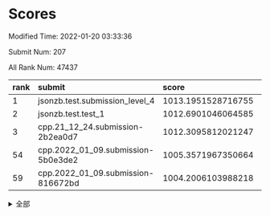 # Scores

Modified Time: 2022-01-20 03:33:36

Submit Num: 207

All Rank Num: 47437

| rank |               submit               |       score        |       sigma        | pk_num |
| :--- | :--------------------------------- | :----------------- | :----------------- | :----- |
| 1    | jsonzb.test.submission_level_4     | 1013.1951528716755 | 0.8170379419634727 | 917    |
| 2    | jsonzb.test.test_1                 | 1012.6901046064585 | 0.7883729214100778 | 885    |
| 3    | cpp.21_12_24.submission-2b2ea0d7   | 1012.3095812021247 | 0.7889496773557002 | 916    |
| 54   | cpp.2022_01_09.submission-5b0e3de2 | 1005.3571967350664 | 0.719204520005297  | 917    |
| 59   | cpp.2022_01_09.submission-816672bd | 1004.2006103988218 | 0.706808947739227  | 916    |


<details>
<summary>全部</summary>

| rank |                 submit                 |       score        |       sigma        | pk_num |
| :--- | :------------------------------------- | :----------------- | :----------------- | :----- |
| 1    | jsonzb.test.submission_level_4         | 1013.1951528716755 | 0.8170379419634727 | 917    |
| 2    | jsonzb.test.test_1                     | 1012.6901046064585 | 0.7883729214100778 | 885    |
| 3    | cpp.21_12_24.submission-2b2ea0d7       | 1012.3095812021247 | 0.7889496773557002 | 916    |
| 4    | gobigger.level_3.submission_level_3_33 | 1012.1136819726936 | 0.776848294405344  | 920    |
| 5    | gobigger.level_3.submission_level_3_37 | 1011.3533965569148 | 0.7738665826180782 | 912    |
| 6    | gobigger.level_3.submission_level_3_24 | 1011.3485124781473 | 0.7749774438835806 | 917    |
| 7    | gobigger.level_3.submission_level_3_36 | 1011.163704911624  | 0.7669293736635491 | 916    |
| 8    | gobigger.level_3.submission_level_3_29 | 1011.0079849083215 | 0.7462094737569748 | 916    |
| 9    | gobigger.level_3.submission_level_3_8  | 1010.7896500235423 | 0.7741234242661009 | 921    |
| 10   | gobigger.level_3.submission_level_3_42 | 1010.6996565888527 | 0.7521765701911083 | 923    |
| 11   | gobigger.level_3.submission_level_3_32 | 1010.6502178860707 | 0.757177817675604  | 916    |
| 12   | gobigger.level_3.submission_level_3_35 | 1010.5437124325753 | 0.7420419566099992 | 913    |
| 13   | gobigger.level_3.submission_level_3_16 | 1010.5368374762933 | 0.7591770824223673 | 918    |
| 14   | gobigger.level_3.submission_level_3_34 | 1010.5107356593336 | 0.752776079296109  | 916    |
| 15   | gobigger.level_3.submission_level_3_4  | 1010.4991264808466 | 0.7656321536514559 | 910    |
| 16   | gobigger.level_3.submission_level_3_47 | 1010.493798790216  | 0.7581923740613141 | 914    |
| 17   | gobigger.level_3.submission_level_3_38 | 1010.3612209988679 | 0.7423496214568245 | 917    |
| 18   | gobigger.level_3.submission_level_3_40 | 1010.2339704551907 | 0.7604935325773707 | 918    |
| 19   | gobigger.level_3.submission_level_3_21 | 1010.2315064832917 | 0.7381696497206318 | 913    |
| 20   | gobigger.level_3.submission_level_3_2  | 1010.2030542699132 | 0.7712884092629215 | 918    |
| 21   | gobigger.level_3.submission_level_3_10 | 1010.1798758972766 | 0.7531324993372454 | 921    |
| 22   | gobigger.level_3.submission_level_3_1  | 1010.0711592687278 | 0.743342356605513  | 920    |
| 23   | gobigger.level_3.submission_level_3_28 | 1010.0544631274529 | 0.7532487210041188 | 917    |
| 24   | gobigger.level_3.submission_level_3_19 | 1009.9657984695193 | 0.7413981923733215 | 911    |
| 25   | gobigger.level_3.submission_level_3_39 | 1009.859069854763  | 0.7518991276122095 | 922    |
| 26   | gobigger.level_3.submission_level_3_45 | 1009.7576274286315 | 0.749124045084828  | 913    |
| 27   | gobigger.level_3.submission_level_3_15 | 1009.744094891881  | 0.7315059956907713 | 914    |
| 28   | gobigger.level_3.submission_level_3_41 | 1009.7182631084277 | 0.7454406974632549 | 923    |
| 29   | gobigger.level_3.submission_level_3_20 | 1009.6400216318084 | 0.7567299039786941 | 918    |
| 30   | gobigger.level_3.submission_level_3_3  | 1009.6396640829959 | 0.7412541217423312 | 919    |
| 31   | gobigger.level_3.submission_level_3_23 | 1009.5634458554306 | 0.7452611138897838 | 915    |
| 32   | gobigger.level_3.submission_level_3_31 | 1009.5596368380659 | 0.7357678215827266 | 917    |
| 33   | gobigger.level_3.submission_level_3_49 | 1009.4373230508014 | 0.7506620026817835 | 918    |
| 34   | gobigger.level_3.submission_level_3_11 | 1009.4259331313308 | 0.7497323685488044 | 918    |
| 35   | gobigger.level_3.submission_level_3_46 | 1009.4234731260603 | 0.7690967834700098 | 919    |
| 36   | gobigger.level_3.submission_level_3_12 | 1009.4098540811731 | 0.7636862465001558 | 918    |
| 37   | gobigger.level_3.submission_level_3_18 | 1009.4054160116241 | 0.7380674487216164 | 913    |
| 38   | gobigger.level_3.submission_level_3_48 | 1009.3924991630772 | 0.7718294853089442 | 914    |
| 39   | gobigger.level_3.submission_level_3_44 | 1009.3705498348464 | 0.7517273918335557 | 920    |
| 40   | gobigger.level_3.submission_level_3_26 | 1009.2564762421888 | 0.7343565181578922 | 914    |
| 41   | gobigger.level_3.submission_level_3_17 | 1009.1898264290255 | 0.7393500295523517 | 922    |
| 42   | gobigger.level_3.submission_level_3_25 | 1009.1580373403166 | 0.750054323968587  | 915    |
| 43   | gobigger.level_3.submission_level_3_30 | 1009.153977206583  | 0.7418250736759273 | 917    |
| 44   | gobigger.level_3.submission_level_3_14 | 1009.010377827129  | 0.7352711251123223 | 919    |
| 45   | gobigger.level_3.submission_level_3_0  | 1009.0023727410154 | 0.7477438025860121 | 923    |
| 46   | gobigger.level_3.submission_level_3_43 | 1008.7149466911    | 0.7347533201794314 | 922    |
| 47   | gobigger.level_3.submission_level_3_5  | 1008.6372856900362 | 0.7429263948080986 | 919    |
| 48   | gobigger.level_3.submission_level_3_22 | 1008.616317041674  | 0.7323031800693427 | 917    |
| 49   | gobigger.level_3.submission_level_3_6  | 1008.4346798852689 | 0.7583491928992636 | 917    |
| 50   | gobigger.level_3.submission_level_3_13 | 1008.4254061800993 | 0.7384897728912337 | 919    |
| 51   | gobigger.level_3.submission_level_3_7  | 1008.3026510912566 | 0.746996613785199  | 913    |
| 52   | gobigger.level_3.submission_level_3_27 | 1008.1408258665996 | 0.7279661403018826 | 916    |
| 53   | gobigger.level_3.submission_level_3_9  | 1008.0846004560747 | 0.742218688967649  | 919    |
| 54   | cpp.2022_01_09.submission-5b0e3de2     | 1005.3571967350664 | 0.719204520005297  | 917    |
| 55   | gobigger.level_1.submission_level_1_18 | 1005.1566041091252 | 0.7407374733215563 | 918    |
| 56   | gobigger.level_1.submission_level_1_33 | 1004.6710284701861 | 0.7219358579715538 | 914    |
| 57   | gobigger.level_1.submission_level_1_28 | 1004.502795150737  | 0.7164657359605446 | 916    |
| 58   | gobigger.level_1.submission_level_1_42 | 1004.2380080552891 | 0.7252012569597642 | 918    |
| 59   | cpp.2022_01_09.submission-816672bd     | 1004.2006103988218 | 0.706808947739227  | 916    |
| 60   | gobigger.level_1.submission_level_1_4  | 1003.9036999137383 | 0.704755992585519  | 916    |
| 61   | gobigger.level_1.submission_level_1_10 | 1003.8008492120115 | 0.7206533444885863 | 912    |
| 62   | gobigger.level_1.submission_level_1_0  | 1003.7545258121369 | 0.7246749085830823 | 921    |
| 63   | gobigger.level_1.submission_level_1_2  | 1003.6828155473141 | 0.7062063623669315 | 923    |
| 64   | gobigger.level_1.submission_level_1_47 | 1003.6575995346786 | 0.7120906135200489 | 918    |
| 65   | gobigger.level_1.submission_level_1_14 | 1003.594092734835  | 0.7076399046539197 | 916    |
| 66   | gobigger.level_1.submission_level_1_40 | 1003.5939536837574 | 0.7135775655119385 | 912    |
| 67   | gobigger.level_1.submission_level_1_38 | 1003.554880445713  | 0.7119020529255012 | 919    |
| 68   | gobigger.level_1.submission_level_1_39 | 1003.484934728249  | 0.7064399287549034 | 918    |
| 69   | gobigger.level_1.submission_level_1_6  | 1003.4475696925205 | 0.7235273740413726 | 919    |
| 70   | gobigger.level_1.submission_level_1_23 | 1003.3804719218431 | 0.7119951543839863 | 920    |
| 71   | gobigger.level_1.submission_level_1_43 | 1003.2477538785492 | 0.7163779038373528 | 915    |
| 72   | gobigger.level_1.submission_level_1_16 | 1003.1967240490853 | 0.7250357068786568 | 918    |
| 73   | gobigger.level_1.submission_level_1_49 | 1003.1709675523266 | 0.7089870101533652 | 923    |
| 74   | gobigger.level_1.submission_level_1_45 | 1003.1420093372531 | 0.7184491622450231 | 912    |
| 75   | gobigger.level_1.submission_level_1_29 | 1003.1380793127355 | 0.7092396622321945 | 917    |
| 76   | gobigger.level_1.submission_level_1_34 | 1003.1345830004728 | 0.7275357828458249 | 919    |
| 77   | gobigger.level_1.submission_level_1_19 | 1003.0874801803733 | 0.7153706381236721 | 914    |
| 78   | gobigger.level_1.submission_level_1_24 | 1003.0565766946289 | 0.7141035669974144 | 914    |
| 79   | gobigger.level_1.submission_level_1_11 | 1003.0233923780653 | 0.7069303513649345 | 916    |
| 80   | gobigger.level_1.submission_level_1_32 | 1003.0148294590878 | 0.6999379406476748 | 918    |
| 81   | gobigger.level_1.submission_level_1_20 | 1002.9971672791163 | 0.7173782350462629 | 919    |
| 82   | gobigger.level_1.submission_level_1_41 | 1002.9441857112963 | 0.7188199542348014 | 920    |
| 83   | gobigger.level_1.submission_level_1_36 | 1002.9289937820723 | 0.7235405938018848 | 912    |
| 84   | gobigger.level_1.submission_level_1_25 | 1002.8904019886152 | 0.7180981012076978 | 925    |
| 85   | gobigger.level_1.submission_level_1_31 | 1002.8897460708698 | 0.7171165952885298 | 915    |
| 86   | gobigger.level_1.submission_level_1_3  | 1002.8583215492953 | 0.7090452680289842 | 920    |
| 87   | gobigger.level_1.submission_level_1_35 | 1002.7731646472315 | 0.7221902101172912 | 918    |
| 88   | gobigger.level_1.submission_level_1_48 | 1002.7645273023359 | 0.7043366463653096 | 918    |
| 89   | gobigger.level_1.submission_level_1_12 | 1002.732231244857  | 0.7154784161057668 | 921    |
| 90   | gobigger.level_1.submission_level_1_15 | 1002.5878403857623 | 0.7125276603441986 | 919    |
| 91   | gobigger.level_1.submission_level_1_9  | 1002.5851998262218 | 0.7198039900224671 | 920    |
| 92   | gobigger.level_1.submission_level_1_22 | 1002.5123058528168 | 0.7208785628278226 | 918    |
| 93   | gobigger.level_1.submission_level_1_44 | 1002.4915151144146 | 0.7228023187534501 | 918    |
| 94   | gobigger.level_1.submission_level_1_17 | 1002.4896140294509 | 0.7148014357146176 | 919    |
| 95   | gobigger.level_1.submission_level_1_27 | 1002.4653778134774 | 0.7096295525673454 | 923    |
| 96   | gobigger.level_1.submission_level_1_13 | 1002.4436468336637 | 0.7063291185670643 | 918    |
| 97   | gobigger.level_1.submission_level_1_5  | 1002.4315948097712 | 0.7084747185725079 | 919    |
| 98   | gobigger.level_1.submission_level_1_8  | 1002.4209958036686 | 0.717651874812177  | 917    |
| 99   | gobigger.level_1.submission_level_1_21 | 1002.3736724589573 | 0.7180952661311428 | 913    |
| 100  | gobigger.level_1.submission_level_1_37 | 1002.3476393093641 | 0.7111775904975489 | 919    |
| 101  | gobigger.level_1.submission_level_1_30 | 1002.3416361444454 | 0.710500737323101  | 920    |
| 102  | gobigger.level_1.submission_level_1_26 | 1002.2371957014196 | 0.7171187481757971 | 913    |
| 103  | gobigger.level_1.submission_level_1_7  | 1001.9792337399122 | 0.711655598436138  | 921    |
| 104  | gobigger.level_1.submission_level_1_1  | 1001.9164956068207 | 0.7026093546886524 | 917    |
| 105  | gobigger.level_1.submission_level_1_46 | 1001.9127222021788 | 0.7070943532699644 | 917    |
| 106  | gobigger.random.submission_random_9    | 998.3751170409938  | 0.7069262020578515 | 923    |
| 107  | gobigger.random.submission_random_3    | 997.7873804181362  | 0.7082006840006182 | 910    |
| 108  | gobigger.random.submission_random_20   | 997.3886054628872  | 0.7208228882941348 | 916    |
| 109  | gobigger.random.submission_random_34   | 997.3667292577617  | 0.7060840787994672 | 914    |
| 110  | gobigger.random.submission_random_39   | 997.0520209264216  | 0.7037378358069866 | 917    |
| 111  | gobigger.random.submission_random_28   | 997.0042091672665  | 0.7081764279156973 | 910    |
| 112  | gobigger.random.submission_random_18   | 996.8276359488588  | 0.7156053632847904 | 911    |
| 113  | gobigger.random.submission_random_13   | 996.7324873671399  | 0.7060458622378587 | 922    |
| 114  | gobigger.random.submission_random_46   | 996.6905829634416  | 0.7000495394347058 | 911    |
| 115  | gobigger.random.submission_random_38   | 996.5918847177314  | 0.7066801779689763 | 918    |
| 116  | gobigger.random.submission_random_16   | 996.5152943831346  | 0.7014240279252263 | 920    |
| 117  | gobigger.random.submission_random_4    | 996.457750204668   | 0.711685325372766  | 917    |
| 118  | gobigger.random.submission_random_6    | 996.4253515174782  | 0.715755767505667  | 918    |
| 119  | gobigger.random.submission_random_45   | 996.3934956145702  | 0.7148231786828998 | 921    |
| 120  | gobigger.random.submission_random_36   | 996.3606109262408  | 0.7365344986726432 | 912    |
| 121  | gobigger.random.submission_random_48   | 996.3363201164354  | 0.7138303635525606 | 917    |
| 122  | gobigger.random.submission_random_47   | 996.256429766774   | 0.7027059555082711 | 922    |
| 123  | gobigger.random.submission_random_14   | 996.2455690575533  | 0.7127953024038272 | 919    |
| 124  | gobigger.random.submission_random_23   | 996.1431493467945  | 0.7064521019621752 | 917    |
| 125  | gobigger.random.submission_random_25   | 996.1059847753626  | 0.7127439861860698 | 917    |
| 126  | gobigger.random.submission_random_24   | 996.1057808884499  | 0.7165726792636362 | 913    |
| 127  | gobigger.random.submission_random_7    | 996.0236969049346  | 0.6980462020209964 | 917    |
| 128  | gobigger.random.submission_random_29   | 995.9416624840652  | 0.7111167772569519 | 915    |
| 129  | gobigger.random.submission_random_26   | 995.919272148574   | 0.7195919249534678 | 912    |
| 130  | gobigger.random.submission_random_10   | 995.8778284242194  | 0.7110579597167566 | 917    |
| 131  | gobigger.random.submission_random_1    | 995.8135631895465  | 0.7012183072272087 | 919    |
| 132  | gobigger.random.submission_random_22   | 995.7988365770815  | 0.7133854683659188 | 917    |
| 133  | gobigger.random.submission_random_35   | 995.7942048906772  | 0.711415056011967  | 915    |
| 134  | gobigger.random.submission_random_0    | 995.7823313569342  | 0.7217593974334261 | 914    |
| 135  | gobigger.random.submission_random_32   | 995.7704770087338  | 0.7113469625365543 | 911    |
| 136  | gobigger.random.submission_random_21   | 995.7438663990561  | 0.723213751074111  | 916    |
| 137  | gobigger.random.submission_random_44   | 995.7429981097143  | 0.7196896835878593 | 915    |
| 138  | gobigger.random.submission_random_40   | 995.6864712326775  | 0.7152758313680613 | 914    |
| 139  | gobigger.random.submission_random_37   | 995.6778909195272  | 0.7152667793498465 | 917    |
| 140  | gobigger.random.submission_random_30   | 995.5785619092181  | 0.712115961898385  | 917    |
| 141  | gobigger.random.submission_random_15   | 995.4654617114022  | 0.7170516588151505 | 913    |
| 142  | gobigger.random.submission_random_11   | 995.4385637222111  | 0.7329931679165864 | 917    |
| 143  | gobigger.random.submission_random_49   | 995.4146149114526  | 0.7071729752977818 | 914    |
| 144  | gobigger.random.submission_random_2    | 995.4027957171247  | 0.7097511779159618 | 911    |
| 145  | gobigger.random.submission_random_19   | 995.4000997849236  | 0.7055456339065759 | 914    |
| 146  | gobigger.random.submission_random_41   | 995.3655459439519  | 0.6956727802446842 | 913    |
| 147  | gobigger.random.submission_random_5    | 995.3333448268924  | 0.712714875319544  | 913    |
| 148  | gobigger.random.submission_random_33   | 995.2898884952187  | 0.7188739249885365 | 915    |
| 149  | gobigger.random.submission_random_31   | 995.2721662032714  | 0.7371648545059926 | 914    |
| 150  | gobigger.random.submission_random_17   | 995.1112796828822  | 0.7063614005273287 | 919    |
| 151  | gobigger.random.submission_random_42   | 995.1100415112201  | 0.711256400543715  | 915    |
| 152  | gobigger.random.submission_random_8    | 995.0481750213571  | 0.7136904339139847 | 921    |
| 153  | gobigger.random.submission_random_43   | 994.859171180346   | 0.7359422692240617 | 914    |
| 154  | gobigger.random.submission_random_12   | 994.8031942098917  | 0.72317787624105   | 915    |
| 155  | gobigger.random.submission_random_27   | 994.5665147167266  | 0.7118196613168192 | 917    |
| 156  | gobigger.level_2.submission_level_2_3  | 994.0713920783394  | 0.7177063676683042 | 914    |
| 157  | gobigger.level_2.submission_level_2_4  | 993.942316857556   | 0.7397244727891612 | 924    |
| 158  | gobigger.level_2.submission_level_2_35 | 993.8191829842818  | 0.7393236674076348 | 917    |
| 159  | gobigger.level_2.submission_level_2_33 | 993.6914368074383  | 0.734156649661635  | 921    |
| 160  | gobigger.level_2.submission_level_2_1  | 993.5177897319168  | 0.7545660844067894 | 921    |
| 161  | gobigger.level_2.submission_level_2_32 | 993.3761420929474  | 0.7325282973344281 | 914    |
| 162  | gobigger.level_2.submission_level_2_8  | 993.3431285518099  | 0.7443725204959614 | 915    |
| 163  | gobigger.level_2.submission_level_2_11 | 993.331227674791   | 0.7421923698536744 | 915    |
| 164  | gobigger.level_2.submission_level_2_13 | 993.2257366935721  | 0.7503911105990332 | 920    |
| 165  | gobigger.level_2.submission_level_2_5  | 993.2209931637656  | 0.7342732842398474 | 918    |
| 166  | gobigger.level_2.submission_level_2_20 | 993.2052718375247  | 0.7365533964521572 | 915    |
| 167  | gobigger.level_2.submission_level_2_41 | 993.1607767414105  | 0.7437540230358503 | 916    |
| 168  | gobigger.level_2.submission_level_2_42 | 993.1465365196384  | 0.7395025139627652 | 913    |
| 169  | gobigger.level_2.submission_level_2_22 | 993.0042213184823  | 0.7422108783607018 | 920    |
| 170  | gobigger.level_2.submission_level_2_36 | 992.8965157665319  | 0.7536461036711418 | 920    |
| 171  | gobigger.level_2.submission_level_2_45 | 992.7822095494026  | 0.7371596891567913 | 914    |
| 172  | gobigger.level_2.submission_level_2_26 | 992.7736435831382  | 0.7454306735813837 | 918    |
| 173  | gobigger.level_2.submission_level_2_47 | 992.7508255333424  | 0.7294557163085033 | 914    |
| 174  | gobigger.level_2.submission_level_2_28 | 992.7490210256874  | 0.7542245933710036 | 913    |
| 175  | gobigger.level_2.submission_level_2_29 | 992.7281589517419  | 0.7724330791001105 | 923    |
| 176  | gobigger.level_2.submission_level_2_2  | 992.6690829605826  | 0.7466429606949992 | 917    |
| 177  | gobigger.level_2.submission_level_2_40 | 992.6603354409714  | 0.754942970588357  | 920    |
| 178  | gobigger.level_2.submission_level_2_15 | 992.6143829109018  | 0.763075473693672  | 916    |
| 179  | gobigger.level_2.submission_level_2_23 | 992.4499588643596  | 0.7621112924544999 | 914    |
| 180  | gobigger.level_2.submission_level_2_14 | 992.302677466398   | 0.7440820650313565 | 920    |
| 181  | gobigger.level_2.submission_level_2_17 | 992.2584802647942  | 0.7489001080956678 | 920    |
| 182  | gobigger.level_2.submission_level_2_12 | 992.0785581177607  | 0.741275544869408  | 917    |
| 183  | gobigger.level_2.submission_level_2_30 | 992.0243552739611  | 0.7443887958227092 | 918    |
| 184  | gobigger.level_2.submission_level_2_18 | 991.9382607709812  | 0.7466136540842154 | 912    |
| 185  | gobigger.level_2.submission_level_2_44 | 991.7886674242827  | 0.7337424558886284 | 915    |
| 186  | gobigger.level_2.submission_level_2_25 | 991.7835626989947  | 0.7479513139273409 | 919    |
| 187  | gobigger.level_2.submission_level_2_27 | 991.771669937044   | 0.7671048396247588 | 916    |
| 188  | gobigger.level_2.submission_level_2_46 | 991.7551260553249  | 0.7571666557980976 | 916    |
| 189  | gobigger.level_2.submission_level_2_24 | 991.7440295265599  | 0.7341044259116584 | 919    |
| 190  | gobigger.level_2.submission_level_2_7  | 991.6347734406894  | 0.7616005803820735 | 916    |
| 191  | gobigger.level_2.submission_level_2_10 | 991.62213245017    | 0.7625423489681864 | 915    |
| 192  | gobigger.level_2.submission_level_2_31 | 991.561757227641   | 0.7395904950687745 | 920    |
| 193  | gobigger.level_2.submission_level_2_48 | 991.5535762294971  | 0.7839484891318786 | 924    |
| 194  | gobigger.level_2.submission_level_2_37 | 991.481976328706   | 0.7420261910645958 | 912    |
| 195  | gobigger.level_2.submission_level_2_0  | 991.3161866716167  | 0.7472774582948635 | 915    |
| 196  | gobigger.level_2.submission_level_2_21 | 991.2739824449125  | 0.7466054936110679 | 914    |
| 197  | gobigger.level_2.submission_level_2_9  | 991.0120970805796  | 0.7523884829651457 | 915    |
| 198  | gobigger.level_2.submission_level_2_43 | 991.0011244929678  | 0.7389717844582439 | 921    |
| 199  | gobigger.level_2.submission_level_2_34 | 990.8910233933747  | 0.7497181470796291 | 913    |
| 200  | gobigger.level_2.submission_level_2_39 | 990.8276342564543  | 0.7486791333826434 | 912    |
| 201  | gobigger.level_2.submission_level_2_49 | 990.7594235904158  | 0.7668669953991534 | 910    |
| 202  | gobigger.level_2.submission_level_2_6  | 990.6622917968299  | 0.7592375523122098 | 919    |
| 203  | gobigger.level_2.submission_level_2_38 | 990.0485633430877  | 0.7906952912747394 | 913    |
| 204  | gobigger.level_2.submission_level_2_19 | 989.8874764436929  | 0.8036327233368956 | 919    |
| 205  | gobigger.level_2.submission_level_2_16 | 989.6983779017431  | 0.7657985153186921 | 916    |
| 206  | gobigger.none.submission_none_1        | 977.1167384926408  | 1.4271751949568139 | 915    |
| 207  | gobigger.none.submission_none_0        | 975.724087135091   | 1.5565495968952388 | 916    |

</details>